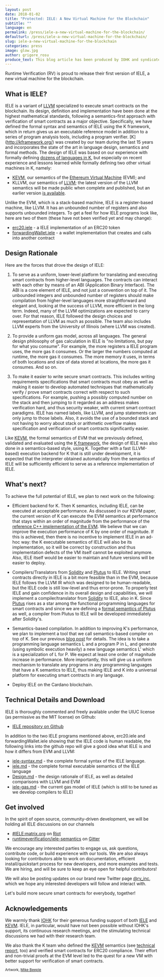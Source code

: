 ```yaml
---
layout: post
date: 2018-01-02
title: "Protected: IELE: A New Virtual Machine for the Blockchain"
subtitle: ""
language: en
permalink: /press/iele-a-new-virtual-machine-for-the-blockchain/
defaulturl: /press/iele-a-new-virtual-machine-for-the-blockchain/
slug: iele-a-new-virtual-machine-for-the-blockchain
categories: press
image: glow.jpg
author: grigore_rosu
produce_text: This blog article has been produced by IOHK and syndicated by Cardano Foundation for wider distribution.
---
```


<p>Runtime Verification (RV) is proud to release their first version of IELE, a new virtual machine for the blockchain.</p>

<h2 id="whatisiele">What is IELE?</h2>

<p>IELE is a variant of <a href="http://llvm.org/" title="llvm.org">LLVM</a> specialized to execute smart contracts on the blockchain. Its design, definition and implementation have been done at the highest mathematical standards, following a semantics-first approach with verification of smart contracts as a major objective. Specifically, we have defined the formal syntax and semantics of IELE using the K framework, which in return gives us an executable reference model in addition to a series of program analysis tools, including a program verifier. [K](<a class="vglnk" href="http://kframework.org/" rel="nofollow"><span>http</span><span>://</span><span>kframework</span><span>.</span><span>org</span><span>/</span></a>) was created by our team during the last 15 years and incorporates the state of the art in language design, semantics and formal methods. The design of IELE was based on our experience with formally defining <a href="https://github.com/kframework" title="K Framework, Github">dozens of languages in K</a>, but especially on recent experience and lessons learned while formally defining two other virtual machines in K, namely:</p><!--break-->

<ul>
<li><a href="https://github.com/kframework/evm-semantics" title="EVM Semantics, Github">KEVM</a>, our semantics of the <a href="https://github.com/ethereum/yellowpaper" title="Ethereum Virtual Machine Yellow Paper">Ethereum Virtual Machine</a> (EVM); and</li>

<li>KLLVM, our semantics of <a href="http://llvm.org/" title="llvm.org">LLVM</a>; the latest version of the LLVM semantics will be made public when complete and published, but an earlier version <a href="https://github.com/kframework/llvm-semantics" title="LLVM Semantics">is available</a>.</li>
</ul>

<p>Unlike the EVM, which is a stack-based machine, IELE is a register-based machine, like LLVM. It has an unbounded number of registers and also supports unbounded integers. To get a feel for how IELE programs look like, here are two of them (these have not been verified yet and may change):</p>

<ul>
<li><a href="https://github.com/runtimeverification/iele-semantics/blob/master/iele-examples/erc20.iele" title="IELE Examples, erc20">erc20.iele</a> - a IELE implementation of an ERC20 token</li>

<li><a href="https://github.com/runtimeverification/iele-semantics/blob/master/iele-examples/forwardingWallet.iele" title="forwardingwallet.iele, Github">forwardingWallet.iele</a> - a wallet implementation that creates and calls into another contract</li>
</ul>

<h2 id="designrationale">Design Rationale</h2>

<p>Here are the forces that drove the design of IELE:</p>

<ol>
<li><p>To serve as a uniform, lower-level platform for translating and executing smart contracts from higher-level languages. The contracts can interact with each other by means of an ABI (Application Binary Interface). The ABI is a core element of IELE, and not just a convention on top of it. The unbounded integers and unbounded number of registers should make compilation from higher-level languages more straightforward and elegant and, looking at the success of LLVM, more efficient in the long term. Indeed, many of the LLVM optimizations are expected to carry over. For that reason, IELE followed the design choices and representation of LLVM as much as possible. The team also includes LLVM experts from the University of Illinois (where LLVM was created).</p></li>

<li><p>To provide a uniform gas model, across all languages. The general design philosophy of gas calculation in IELE is "no limitations, but pay for what you consume". For example, the more registers a IELE program uses, the more gas it consumes. Or the larger the numbers computed at runtime, the more gas it consumes. The more memory it uses, in terms of both locations and size of data stored at locations, the more gas it consumes. And so on.</p></li>

<li><p>To make it easier to write secure smart contracts. This includes writing requirements specifications that smart contracts must obey as well as making it easier to develop automated techniques that mathematically verify / prove smart contracts correct with respect to such specifications. For example, pushing a possibly computed number on the stack and then jumping to it regarded as an address makes verification hard, and thus security weaker, with current smart contract paradigms. IELE has named labels, like LLVM, and jump statements can only jump to those labels. Also, it avoids the use of a bounded stack and not having to worry about stack or arithmetic overflow makes specification and verification of smart contracts significantly easier.</p></li>
</ol>

<p>Like <a href="https://github.com/kframework/evm-semantics" title="EVM Semantics, Github">KEVM</a>, the formal semantics of EVM that we previously defined, validated and evaluated using the <a href="http://www.kframework.org/index.php/Main_Page" title="kframework.org">K framework</a>, the design of IELE was also done in a semantics-based style, using K. Together with a fast (LLVM-based) execution backend for K that is still under development, it is expected that the interpreter obtained automatically from the semantics of IELE will be sufficiently efficient to serve as a reference implementation of IELE.</p>

<h2 id="whatsnext">What's next?</h2>

<p>To achieve the full potential of IELE, we plan to next work on the following:</p>

<ul>
<li><p>Efficient backend for K. Then K semantics, including IELE, can be executed at acceptable performance. As discussed in our KEVM paper, the current version of K can execute the EVM semantics at performance that stays within an order of magnitude from the performance of the <a href="https://github.com/ethereum/cpp-ethereum/" title="cpp-ethereum, Github">reference C++ implementation of the EVM</a>. We believe that we can improve the execution performance of K by one order of magnitude. If this is achieved, then there is no incentive to implement IELE in an ad-hoc way: the K executable semantics of IELE will also be its implementation, so it will be correct by construction and thus implementation defects of the VM itself cannot be exploited anymore. Also, IELE itself would be easier to maintain and future versions will be easier to deploy.</p></li>

<li><p>Compilers/Translators from <a href="https://solidity.readthedocs.io/en/develop/" title="Solidity Documentation">Solidity</a> and <a href="https://cardanodocs.com/technical/plutus/introduction/" title="Plutus Introduction, cardanodocs.com">Plutus</a> to IELE. Writing smart contracts directly in IELE is a bit more feasible than in the EVM, because IELE follows the LLVM IR which was designed to be human-readable, but the IELE code is still low-level and thus error-prone. To properly test IELE and gain confidence in its overall design and capabilities, we will implement a compiler/translator from <a href="https://solidity.readthedocs.io/en/develop/" title="Solidity Documentation">Solidity</a> to IELE, also in K. Since <a href="https://cardanodocs.com/technical/plutus/introduction/" title="Plutus Introduction, cardanodocs.com">Plutus</a> rises as a star among the functional programming languages for smart contracts and since we are defining a <a href="https://github.com/kframework/plutus-core-semantics" title="Plutus Core Semantics, Github">formal semantics of Plutus</a> as well, a compiler from Plutus to IELE will be developed immediately after Solidity's.</p></li>

<li><p>Semantics-based compilation. In addition to improving K's performance, we plan to implement a tool that we call semantics-based compiler on top of K. See our previous <a href="https://runtimeverification.com/blog/?p=459" title="New Technologies for the Blockchain: IELE, runtimeverification.com">blog post</a> for details. The idea is to take a programming language semantics L and a program P in L, and generate (using symbolic execution heavily) a new language semantics L' which is a specialization of L for P. We expect at least one order of magnitude increase in performance. More importantly, this will give us a uniform mechanism to translate any programs in any programming languages that have a K semantics to IELE, thus making IELE and K into a universal platform for executing smart contracts in any language.</p></li>

<li><p>Deploy IELE on the Cardano blockchain.</p></li>
</ul>

<h2 id="technicaldetailsanddownload">Technical Details and Download</h2>

<p>IELE is thoroughly commented and freely available under the UIUC license (as permissive as the MIT license) on Github:</p>

<ul>
<li><a href="https://github.com/runtimeverification/iele-semantics" title="IELE Semantics, Github">IELE repository on Github</a></li>
</ul>

<p>In addition to the two IELE programs mentioned above, erc20.iele and forwardingWallet.iele showing that the IELE code is human readable, the following links into the github repo will give a good idea what IELE is and how it differs from EVM and LLVM:</p>

<ul>
<li><a href="https://github.com/runtimeverification/iele-semantics/blob/master/iele-syntax.md" title="IELE Textual Syntax">iele-syntax.md</a> - the complete formal syntax of the IELE language.</li>

<li><a href="https://github.com/runtimeverification/iele-semantics/blob/master/iele.md" title="IELE Execution">iele.md</a> - the complete formal executable semantics of the IELE language</li>

<li><a href="https://github.com/runtimeverification/iele-semantics/blob/master/Design.md" title="IELE Design">Design.md</a> - the design rationale of IELE, as well as detailed comparisons with LLVM and EVM</li>

<li><a href="https://github.com/runtimeverification/iele-semantics/blob/master/iele-gas.md" title="IELE Gas Calculation">iele-gas.md</a> - the current gas model of IELE (which is still to be tuned as we develop compilers to IELE)</li>
</ul>

<h2 id="getinvolved">Get involved</h2>

<p>In the spirit of open source, community-driven development, we will be holding all IELE discussions on our channels</p>

<ul>
<li><a href="https://riot.im/app/#/room/#IELE:matrix.org" title="IELE Riot">#IELE:matrix.org</a> on <a href="https://about.riot.im/" title="riot.im">Riot</a></li>

<li><a href="https://gitter.im/runtimeverification/iele-semantics" title="IELE Gitter">runtimeverification/iele-semantics</a> on <a href="https://gitter.im/" title="Gitter">Gitter</a></li>
</ul>

<p>We encourage any interested parties to engage us, ask questions, contribute code, or build experience with our tools. We are also always looking for contributors able to work on documentation, efficient install/quickstart process for new developers, and more examples and tests. We are hiring, and will be sure to keep an eye open for helpful contributors!</p>

<p>We will also be posting updates on our brand new Twitter page <a href="https://twitter.com/rv_inc" title="Runtime Verification on Twitter">@rv_inc</a>, which we hope any interested developers will follow and interact with.</p>

<p>Let's build more secure smart contracts for everybody, together!</p>

<h2 id="acknowledgements">Acknowledgements</h2>

<p>We warmly thank <a href="https://iohk.io/" title="iohk.io">IOHK</a> for their generous funding support of both <a href="https://github.com/runtimeverification/iele-semantics" title="IELE Semantics, Github">IELE</a> and <a href="https://github.com/kframework/evm-semantics" title="EVM Semantics, Github">KEVM</a>. IELE, in particular, would have not been possible without IOHK's support, its continuous research meetings, and the stimulating technical discussions we had with their research team.</p>

<p>We also thank the K team who defined the <a href="https://github.com/kframework/evm-semantics" title="EVM Semantics, Github">KEVM</a> semantics (see <a href="https://www.ideals.illinois.edu/handle/2142/97207" title="KEVM: A Complete Semantics of the Ethereum Virtual Machine">technical report</a>, too) and verified smart contracts for ERC20 compliance. Their effort and non-trivial proofs at the EVM level led to the quest for a new VM with better support for verification of smart contracts.</p>

<p><small>Artwork, <a href="https://creativecommons.org/licenses/by/4.0/" title="Creative Commons"><i class="fa fa-creative-commons" aria-hidden="true"></i></a> <a href="http://www.beeple-crap.com/resources.php">Mike Beeple</a></small></p>


